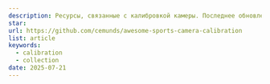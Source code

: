 ```yaml
---
description: Ресурсы, связанные с калибровкой камеры. Последнее обновление 3 года в 2021 году.
star: 
url: https://github.com/cemunds/awesome-sports-camera-calibration
list: article
keywords:
  - calibration
  - collection
date: 2025-07-21
---
```

		